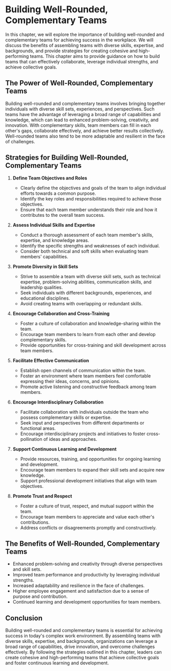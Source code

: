 Building Well-Rounded, Complementary Teams
=====================================================

In this chapter, we will explore the importance of building well-rounded and complementary teams for achieving success in the workplace. We will discuss the benefits of assembling teams with diverse skills, expertise, and backgrounds, and provide strategies for creating cohesive and high-performing teams. This chapter aims to provide guidance on how to build teams that can effectively collaborate, leverage individual strengths, and achieve collective goals.

**The Power of Well-Rounded, Complementary Teams**
--------------------------------------------------

Building well-rounded and complementary teams involves bringing together individuals with diverse skill sets, experiences, and perspectives. Such teams have the advantage of leveraging a broad range of capabilities and knowledge, which can lead to enhanced problem-solving, creativity, and innovation. With complementary skills, team members can fill in each other's gaps, collaborate effectively, and achieve better results collectively. Well-rounded teams also tend to be more adaptable and resilient in the face of challenges.

**Strategies for Building Well-Rounded, Complementary Teams**
-------------------------------------------------------------

1. **Define Team Objectives and Roles**

   * Clearly define the objectives and goals of the team to align individual efforts towards a common purpose.
   * Identify the key roles and responsibilities required to achieve those objectives.
   * Ensure that each team member understands their role and how it contributes to the overall team success.
2. **Assess Individual Skills and Expertise**

   * Conduct a thorough assessment of each team member's skills, expertise, and knowledge areas.
   * Identify the specific strengths and weaknesses of each individual.
   * Consider both technical and soft skills when evaluating team members' capabilities.
3. **Promote Diversity in Skill Sets**

   * Strive to assemble a team with diverse skill sets, such as technical expertise, problem-solving abilities, communication skills, and leadership qualities.
   * Seek individuals with different backgrounds, experiences, and educational disciplines.
   * Avoid creating teams with overlapping or redundant skills.
4. **Encourage Collaboration and Cross-Training**

   * Foster a culture of collaboration and knowledge-sharing within the team.
   * Encourage team members to learn from each other and develop complementary skills.
   * Provide opportunities for cross-training and skill development across team members.
5. **Facilitate Effective Communication**

   * Establish open channels of communication within the team.
   * Foster an environment where team members feel comfortable expressing their ideas, concerns, and opinions.
   * Promote active listening and constructive feedback among team members.
6. **Encourage Interdisciplinary Collaboration**

   * Facilitate collaboration with individuals outside the team who possess complementary skills or expertise.
   * Seek input and perspectives from different departments or functional areas.
   * Encourage interdisciplinary projects and initiatives to foster cross-pollination of ideas and approaches.
7. **Support Continuous Learning and Development**

   * Provide resources, training, and opportunities for ongoing learning and development.
   * Encourage team members to expand their skill sets and acquire new knowledge.
   * Support professional development initiatives that align with team objectives.
8. **Promote Trust and Respect**

   * Foster a culture of trust, respect, and mutual support within the team.
   * Encourage team members to appreciate and value each other's contributions.
   * Address conflicts or disagreements promptly and constructively.

**The Benefits of Well-Rounded, Complementary Teams**
-----------------------------------------------------

* Enhanced problem-solving and creativity through diverse perspectives and skill sets.
* Improved team performance and productivity by leveraging individual strengths.
* Increased adaptability and resilience in the face of challenges.
* Higher employee engagement and satisfaction due to a sense of purpose and contribution.
* Continued learning and development opportunities for team members.

Conclusion
----------

Building well-rounded and complementary teams is essential for achieving success in today's complex work environment. By assembling teams with diverse skills, expertise, and backgrounds, organizations can leverage a broad range of capabilities, drive innovation, and overcome challenges effectively. By following the strategies outlined in this chapter, leaders can create cohesive and high-performing teams that achieve collective goals and foster continuous learning and development.

